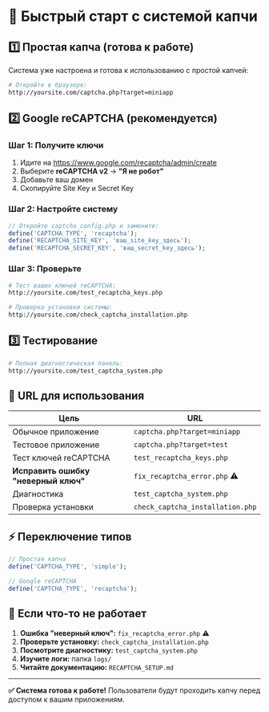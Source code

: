 # 🚀 Быстрый старт с системой капчи

## 1️⃣ Простая капча (готова к работе)

Система уже настроена и готова к использованию с простой капчей:

```bash
# Откройте в браузере:
http://yoursite.com/captcha.php?target=miniapp
```

## 2️⃣ Google reCAPTCHA (рекомендуется)

### Шаг 1: Получите ключи
1. Идите на https://www.google.com/recaptcha/admin/create
2. Выберите **reCAPTCHA v2** → **"Я не робот"**
3. Добавьте ваш домен
4. Скопируйте Site Key и Secret Key

### Шаг 2: Настройте систему
```php
// Откройте captcha_config.php и замените:
define('CAPTCHA_TYPE', 'recaptcha');
define('RECAPTCHA_SITE_KEY', 'ваш_site_key_здесь');
define('RECAPTCHA_SECRET_KEY', 'ваш_secret_key_здесь');
```

### Шаг 3: Проверьте
```bash
# Тест ваших ключей reCAPTCHA:
http://yoursite.com/test_recaptcha_keys.php

# Проверка установки системы:
http://yoursite.com/check_captcha_installation.php
```

## 3️⃣ Тестирование

```bash
# Полная диагностическая панель:
http://yoursite.com/test_captcha_system.php
```

## 🎯 URL для использования

| Цель | URL |
|------|-----|
| Обычное приложение | `captcha.php?target=miniapp` |
| Тестовое приложение | `captcha.php?target=test` |
| Тест ключей reCAPTCHA | `test_recaptcha_keys.php` |
| **Исправить ошибку "неверный ключ"** | `fix_recaptcha_error.php` ⚠️ |
| Диагностика | `test_captcha_system.php` |
| Проверка установки | `check_captcha_installation.php` |

## ⚡ Переключение типов

```php
// Простая капча
define('CAPTCHA_TYPE', 'simple');

// Google reCAPTCHA
define('CAPTCHA_TYPE', 'recaptcha');
```

## 🔧 Если что-то не работает

1. **Ошибка "неверный ключ":** `fix_recaptcha_error.php` ⚠️
2. **Проверьте установку:** `check_captcha_installation.php`
3. **Посмотрите диагностику:** `test_captcha_system.php`
4. **Изучите логи:** папка `logs/`
5. **Читайте документацию:** `RECAPTCHA_SETUP.md`

---

**✅ Система готова к работе!** Пользователи будут проходить капчу перед доступом к вашим приложениям. 